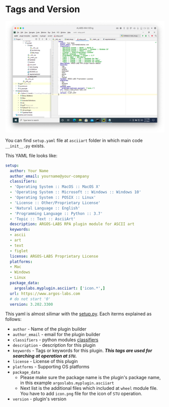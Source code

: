 # Tags and Version

![01-setup-yaml](Captures/03-Make_Plugin_PyCharm/07-setup_yaml/01-setup-yaml.png)

You can find `setup.yaml` file at `asciiart` folder in which main code `__init__.py` exists.

This YAML file looks like:

```yaml
setup:
  author: Your Name
  author_email: yourname@your-company
  classifiers:
  - 'Operating System :: MacOS :: MacOS X'
  - 'Operating System :: Microsoft :: Windows :: Windows 10'
  - 'Operating System :: POSIX :: Linux'
  - 'License :: Other/Proprietary License'
  - 'Natural Language :: English'
  - 'Programming Language :: Python :: 3.7'
  - 'Topic :: Text :: AsciiArt'
  description: ARGOS-LABS RPA plugin module for ASCII art
  keywords:
  - ascii
  - art
  - text
  - figlet
  license: ARGOS-LABS Proprietary License
  platforms:
  - Mac
  - Windows
  - Linux
  package_data:
    argoslabs.myplugin.asciiart: ['icon.*',]
  url: https://www.argos-labs.com
  # do not start '0'
  version: 3.202.3300
```

This yaml is almost silimar with the [setup.py](https://docs.python.org/3.7/distutils/setupscript.html).
Each iterms explained as follows:

* `author` - Name of the plugin builder
* `author_email` - email for the plugin builder
* `classifiers` - python modules [classifiers](https://peps.python.org/pep-0301/#distutils-trove-classification)
* `description` - description for this plugin
* `keywords` - Tags or keywords for this plugin. ***This tags are used for searching at operation at `STU`.***
* `license` - License of this plugin
* `platforms` - Supporting OS platforms
* `package_data`
  * Please make sure the package name is the plugin's package name, in this example `argoslabs.myplugin.asciiart`
  * Next list is the additional files which included at `wheel` module file. You have to add `icon.png` file for the icon of `STU` operation.
* `version` - plugin's version

